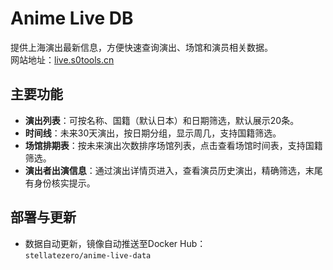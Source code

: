 # Anime Live DB

提供上海演出最新信息，方便快速查询演出、场馆和演员相关数据。  
网站地址：[live.s0tools.cn](https://live.s0tools.cn)

## 主要功能

- **演出列表**：可按名称、国籍（默认日本）和日期筛选，默认展示20条。
- **时间线**：未来30天演出，按日期分组，显示周几，支持国籍筛选。
- **场馆排期表**：按未来演出次数排序场馆列表，点击查看场馆时间表，支持国籍筛选。
- **演出者出演信息**：通过演出详情页进入，查看演员历史演出，精确筛选，末尾有身份核实提示。

## 部署与更新

- 数据自动更新，镜像自动推送至Docker Hub：  
  `stellatezero/anime-live-data`